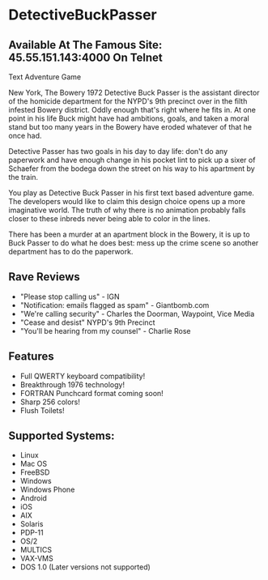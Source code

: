 # DetectiveBuckPasser
## Available At The Famous Site: 45.55.151.143:4000 On Telnet

Text Adventure Game
<p>
New York, The Bowery 1972
Detective Buck Passer is the assistant director of the homicide department for the NYPD's 9th precinct over in the filth infested Bowery district. Oddly enough that's right where he fits in. At one point in his life Buck might have had ambitions, goals, and taken a moral stand but too many years in the Bowery have eroded whatever of that he once had.
</p>
<p>
Detective Passer has two goals in his day to day life: don't do any paperwork and have enough change in his pocket lint to pick up a sixer of Schaefer from the bodega down the street on his way to his apartment by the train.
</p>
<p>
You play as Detective Buck Passer in his first text based adventure game. The developers would like to claim this design choice opens up a more imaginative world. The truth of why there is no animation probably falls closer to these inbreds never being able to color in the lines.
</p>
<p>
There has been a murder at an apartment block in the Bowery, it is up to Buck Passer to do what he does best: mess up the crime scene so another department has to do the paperwork.
</p>

<h2><b>Rave Reviews</b></h2>
<ul>
<li>"Please stop calling us" - IGN</li>

<li>"Notification: emails flagged as spam" - Giantbomb.com</li>

<li>"We're calling security" - Charles the Doorman, Waypoint, Vice Media</li>

<li>"Cease and desist" NYPD's 9th Precinct</li>

<li>"You'll be hearing from my counsel" - Charlie Rose</li>
</ul>


<h2><b>Features</b></h2>

<ul>
<li> Full QWERTY keyboard compatibility! </li>
<li> Breakthrough 1976 technology! </li>
<li> FORTRAN Punchcard format coming soon! </li>
<li> Sharp 256 colors! </li>
<li> Flush Toilets! </li>
</ul>

<h2>Supported Systems:</h2>
<ul>
	<li>Linux</li>
	<li>Mac OS</li>
	<li>FreeBSD</li>
	<li>Windows</li>
	<li>Windows Phone</li>	
	<li>Android</li>
	<li>iOS</li>	
	<li>AIX</li>
	<li>Solaris</li>
	<li>PDP-11</li>
	<li>OS/2</li>
	<li>MULTICS</li>
	<li>VAX-VMS</li>
	<li>DOS 1.0 (Later versions not supported)</li>
</ul>
